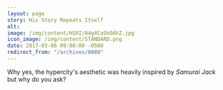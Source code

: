 ```yaml
---
layout: page
story: His Story Repeats Itself
alt:
image: /img/content/HSRI/04g4CaSkOAhZ.jpg
icon_image: /img/content/STANDARD.png
date: 2017-03-06 09:00:00 -0500
redirect_from: "/archives/0080"
---
```

Why yes, the hypercity's aesthetic was heavily inspired by *Samurai Jack* but why do you ask?
